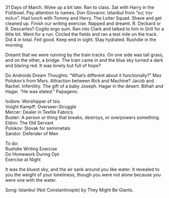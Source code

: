 31 Days of March. Woke up a bit late. Ran to class. Sat with Harry in the Fishbowl. Pay attention to names. Don Giovanni. Istanbul from “εις την πολιν”. Had lunch with Tommy and Harry. The Loiter Squad. Shave and get cleaned up. Finish our writing exercise. Napped and dreamt. R. Deckard or R. Descartes? Cogito ergo sum. Ran into Clark and talked to him in Grill for a little bit. Went for a run. Circled the fields and ran a test mile on the track. Did 4 in total. Felt good. Keep end in sight. Stay hydrated. Rushdie in the morning. 

Dreamt that we were running by the train tracks. On one side was tall grass, and on the other, a bridge. The train came in and the blue sky turned a dark and blaring red. It was lonely but full of hope?

Do Androids Dream Thoughts:  “What’s different about it functionally?” Max Polokov’s from Mars. Attraction between Rick and Machine? Jacob and Rachel. Infertility. The gift of a baby Joseph. Hagar in the desert. Bilhah and Hagar. “He was elated.” Papageno.

Isidore: Worshipper of Isis  
Voight Kampff: Overseer-Struggle  
Mercer: Dealer in Textile Fabrics  
Buster: A person or thing that breaks, destroys, or overpowers something.   
Eldon: The Old Servant  
Polokov: Slovak for semimetals  
Sandor: Defender of Men

To do:  
Rushdie Writing Exercise  
Do Homework During Opt  
Exercise at Night

It was the bluest sky, and the air sank around you like water. It revealed to you the weight of your loneliness, though you were not alone because you were one with the water.

Song: Istanbul (Not Constantinople) by They Might Be Giants.

